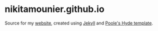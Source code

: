 # nikitamounier.github.io

Source for my [website](https://nikitamounier.github.io), created using [Jekyll](https://jekyllrb.com) and [Poole's Hyde template](https://github.com/poole/hyde).
